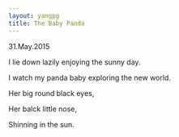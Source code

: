 ```yaml
---
layout: yangpg
title: The Baby Panda
---
```

31.May.2015

I lie down lazily enjoying the sunny day.

I watch my panda baby exploring the new world.

Her big round black eyes,

Her balck little nose,

Shinning in the sun.
